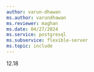 ```yaml
---
author: varun-dhawan
ms.author: varundhawan
ms.reviewer: maghan
ms.date: 04/27/2024
ms.service: postgresql
ms.subservice: flexible-server
ms.topic: include
---
```

12.18

